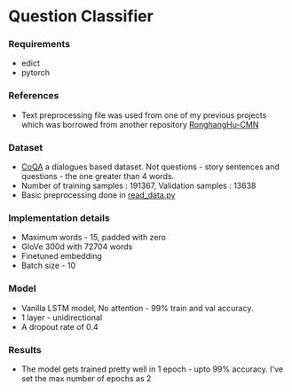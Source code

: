 # Question Classifier

### Requirements
* edict
* pytorch 


### References
* Text preprocessing file was used from one of my previous projects which was borrowed from another repository
[RonghangHu-CMN](https://github.com/ronghanghu/cmn/blob/master/util/text_processing.py)


### Dataset 
* [CoQA](https://stanfordnlp.github.io/coqa/) a dialogues based dataset. Not questions - story sentences and questions - the one greater than 4 words.
* Number of training samples : 191367, Validation samples : 13638
* Basic preprocessing done in [read_data.py](read_data.py)


### Implementation details
* Maximum words - 15, padded with zero
* GloVe 300d with 72704 words
* Finetuned embedding
* Batch size - 10

### Model
* Vanilla LSTM model, No attention - 99% train and val accuracy. 
* 1 layer - unidirectional 
* A dropout rate of 0.4


### Results
* The model gets trained pretty well in 1 epoch - upto 99% accuracy. I've set the max number of epochs as 2
